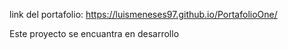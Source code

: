 link del portafolio:
https://luismeneses97.github.io/PortafolioOne/

Este proyecto se encuantra en desarrollo

